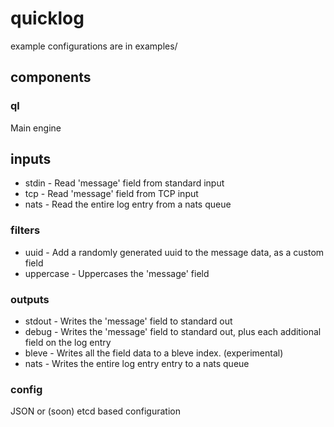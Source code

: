 # quicklog

example configurations are in examples/

## components

### ql

Main engine

## inputs 

 * stdin - Read 'message' field from standard input
 * tcp - Read 'message' field from TCP input
 * nats - Read the entire log entry from a nats queue

### filters

 * uuid - Add a randomly generated uuid to the message data, as a custom field
 * uppercase - Uppercases the 'message' field

### outputs

 * stdout - Writes the 'message' field to standard out
 * debug - Writes the 'message' field to standard out, plus each additional field on the log entry
 * bleve - Writes all the field data to a bleve index. (experimental)
 * nats - Writes the entire log entry entry to a nats queue

### config 

JSON or (soon) etcd based configuration

